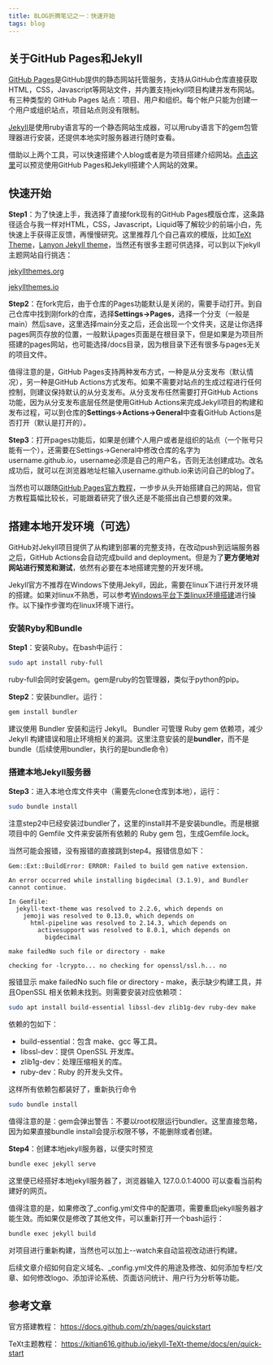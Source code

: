 ```yaml
---
title: BLOG折腾笔记之一：快速开始
tags: blog
---
```



## 关于GitHub Pages和Jekyll
[GitHub Pages](https://docs.github.com/zh/pages/getting-started-with-github-pages/about-github-pages)是GitHub提供的静态网站托管服务，支持从GitHub仓库直接获取HTML，CSS，Javascript等网站文件，并内置支持jekyll项目构建并发布网站。有三种类型的 GitHub Pages 站点：项目、用户和组织。每个帐户只能为创建一个用户或组织站点，项目站点则没有限制。

[Jekyll](https://docs.github.com/zh/pages/setting-up-a-github-pages-site-with-jekyll/about-github-pages-and-jekyll)是使用ruby语言写的一个静态网站生成器，可以用ruby语言下的gem包管理器进行安装，还提供本地实时服务器进行随时查看。

借助以上两个工具，可以快速搭建个人blog或者是为项目搭建介绍网站。[点击这里](https://noonafter.cn/archive.html)可以预览使用GitHub Pages和Jekyll搭建个人网站的效果。

## 快速开始

**Step1**：为了快速上手，我选择了直接fork现有的GitHub Pages模版仓库，这条路径适合与我一样对HTML，CSS，Javascript，Liquid等了解较少的前端小白，先快速上手获得正反馈，再慢慢研究。这里推荐几个自己喜欢的模版，比如[TeXt Theme](https://github.com/kitian616/jekyll-TeXt-theme)，[Lanyon Jekyll theme](https://jekyllthemes.io/theme/lanyon)，当然还有很多主题可供选择，可以到以下jekyll主题网站自行挑选：

[jekyllthemes.org](http://jekyllthemes.org/)

[jekyllthemes.io](https://jekyllthemes.io/free)

**Step2**：在fork完后，由于仓库的Pages功能默认是关闭的，需要手动打开。到自己仓库中找到刚fork的仓库，选择**Settings->Pages**，选择一个分支（一般是main）然后save，这里选择main分支之后，还会出现一个文件夹，这是让你选择pages网页存放的位置，一般默认pages页面是在根目录下，但是如果是为项目所搭建的pages网站，也可能选择/docs目录，因为根目录下还有很多与pages无关的项目文件。

值得注意的是，GitHub Pages支持两种发布方式，一种是从分支发布（默认情况），另一种是GitHub Actions方式发布。如果不需要对站点的生成过程进行任何控制，则建议保持默认的从分支发布。从分支发布任然需要打开GitHub Actions功能，因为从分支发布底层任然是使用GitHub Actions来完成Jekyll项目的构建和发布过程，可以到仓库的**Settings->Actions->General**中查看GitHub Actions是否打开（默认是打开的）。

**Step3**：打开pages功能后，如果是创建个人用户或者是组织的站点（一个账号只能有一个），还需要在Settings->General中修改仓库的名字为username.github.io，username必须是自己的用户名，否则无法创建成功。改名成功后，就可以在浏览器地址栏输入username.github.io来访问自己的blog了。



当然也可以跟随[GitHub Pages官方教程](https://docs.github.com/zh/pages/quickstart)，一步步从头开始搭建自己的网站，但官方教程篇幅比较长，可能跟着研究了很久还是不能搭出自己想要的效果。


## 搭建本地开发环境（可选）
GitHub对Jekyll项目提供了从构建到部署的完整支持，在改动push到远端服务器之后，GitHub Actions会自动完成build and deployment。但是为了**更方便地对网站进行预览和测试**，依然有必要在本地搭建完整的开发环境。

Jekyll官方不推荐在Windows下使用Jekyll，因此，需要在linux下进行开发环境的搭建。如果对linux不熟悉，可以参考[Windows平台下类linux环境搭建](https://noonafter.cn/2024/12/31/linux-environment.html)进行操作。以下操作步骤均在linux环境下进行。

### 安装Ryby和Bundle
**Step1**：安装Ruby。在bash中运行：
```bash
sudo apt install ruby-full
```
ruby-full会同时安装gem。gem是ruby的包管理器，类似于python的pip。


**Step2**：安装bundler。运行：
```bash
gem install bundler
```
建议使用 Bundler 安装和运行 Jekyll。 Bundler 可管理 Ruby gem 依赖项，减少 Jekyll 构建错误和阻止环境相关的漏洞。这里注意安装的是**bundler**，而不是bundle（后续使用bundler，执行的是bundle命令）

### 搭建本地Jekyll服务器
**Step3**：进入本地仓库文件夹中（需要先clone仓库到本地），运行：
```bash
sudo bundle install
```
注意step2中已经安装过bundler了，这里的install并不是安装bundle。而是根据项目中的 Gemfile 文件来安装所有依赖的 Ruby gem 包，生成Gemfile.lock。

当然可能会报错，没有报错的直接跳到step4。报错信息如下：
```
Gem::Ext::BuildError: ERROR: Failed to build gem native extension.

An error occurred while installing bigdecimal (3.1.9), and Bundler cannot continue.

In Gemfile:
  jekyll-text-theme was resolved to 2.2.6, which depends on
    jemoji was resolved to 0.13.0, which depends on
      html-pipeline was resolved to 2.14.3, which depends on
        activesupport was resolved to 8.0.1, which depends on
          bigdecimal

make failedNo such file or directory - make

checking for -lcrypto... no checking for openssl/ssl.h... no
 ```

报错显示 make failedNo such file or directory - make，表示缺少构建工具，并且OpenSSL 相关依赖未找到。则需要安装对应依赖项：
```bash
sudo apt install build-essential libssl-dev zlib1g-dev ruby-dev make
```

依赖的包如下：
- build-essential：包含 make、gcc 等工具。
- libssl-dev：提供 OpenSSL 开发库。
- zlib1g-dev：处理压缩相关的库。
- ruby-dev：Ruby 的开发头文件。

这样所有依赖包都装好了，重新执行命令
```bash
sudo bundle install
```
值得注意的是：gem会弹出警告：不要以root权限运行bundler。这里直接忽略，因为如果直接bundle install会提示权限不够，不能删除或者创建。

**Step4**：创建本地jekyll服务器，以便实时预览
```bash
bundle exec jekyll serve
```
这里便已经搭好本地jekyll服务器了，浏览器输入 127.0.0.1:4000 可以查看当前构建好的网页。

值得注意的是，如果修改了_config.yml文件中的配置项，需要重启jekyll服务器才能生效。而如果仅是修改了其他文件，可以重新打开一个bash运行：
```bash
bundle exec jekyll build
```
对项目进行重新构建，当然也可以加上--watch来自动监视改动进行构建。

后续文章介绍如何自定义域名、_config.yml文件的用途及修改、如何添加专栏/文章、如何修改logo、添加评论系统、页面访问统计、用户行为分析等功能。


## 参考文章
官方搭建教程：
<https://docs.github.com/zh/pages/quickstart>

TeXt主题教程：
<https://kitian616.github.io/jekyll-TeXt-theme/docs/en/quick-start>


